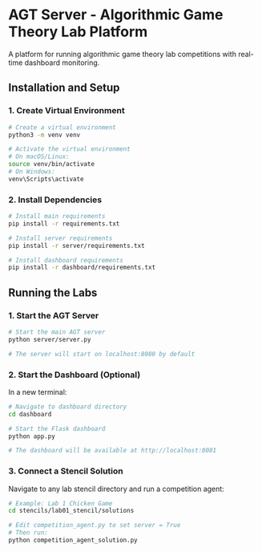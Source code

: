 # AGT Server - Algorithmic Game Theory Lab Platform

A platform for running algorithmic game theory lab competitions with real-time dashboard monitoring.

## Installation and Setup

### 1. Create Virtual Environment

```bash
# Create a virtual environment
python3 -m venv venv

# Activate the virtual environment
# On macOS/Linux:
source venv/bin/activate
# On Windows:
venv\Scripts\activate
```

### 2. Install Dependencies

```bash
# Install main requirements
pip install -r requirements.txt

# Install server requirements
pip install -r server/requirements.txt

# Install dashboard requirements
pip install -r dashboard/requirements.txt
```

## Running the Labs

### 1. Start the AGT Server

```bash
# Start the main AGT server
python server/server.py

# The server will start on localhost:8080 by default
```

### 2. Start the Dashboard (Optional)

In a new terminal:

```bash
# Navigate to dashboard directory
cd dashboard

# Start the Flask dashboard
python app.py

# The dashboard will be available at http://localhost:8081
```

### 3. Connect a Stencil Solution

Navigate to any lab stencil directory and run a competition agent:

```bash
# Example: Lab 1 Chicken Game
cd stencils/lab01_stencil/solutions

# Edit competition_agent.py to set server = True
# Then run:
python competition_agent_solution.py


```

